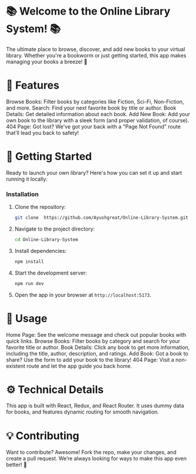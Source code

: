 
# 📚 Welcome to the Online Library System! 📚
The ultimate place to browse, discover, and add new books to your virtual library. Whether you're a bookworm or just getting started, this app makes managing your books a breeze! 🚀

# 🌟 Features
Browse Books: Filter books by categories like Fiction, Sci-Fi, Non-Fiction, and more.
Search: Find your next favorite book by title or author.
Book Details: Get detailed information about each book.
Add New Book: Add your own book to the library with a sleek form (and proper validation, of course).
404 Page: Got lost? We've got your back with a "Page Not Found" route that’ll lead you back to safety!
# 🚀 Getting Started
Ready to launch your own library? Here's how you can set it up and start running it locally:
### Installation
1. Clone the repository:
   ```bash
   git clone  https://github.com/Ayushgreat/Online-Library-System.git
   ```
2. Navigate to the project directory:
   ```bash
   cd Online-Library-System
   ```
3. Install dependencies:
   ```bash
   npm install
   ```
4. Start the development server:
   ```bash
   npm run dev
   ```

5. Open the app in your browser at `http://localhost:5173`.

# 📝 Usage

Home Page: See the welcome message and check out popular books with quick links.
Browse Books: Filter books by category and search for your favorite title or author.
Book Details: Click any book to get more information, including the title, author, description, and ratings.
Add Book: Got a book to share? Use the form to add your book to the library!
404 Page: Visit a non-existent route and let the app guide you back home.
# ⚙️ Technical Details
This app is built with React, Redux, and React Router. It uses dummy data for books, and features dynamic routing for smooth navigation.

# 💡 Contributing
Want to contribute? Awesome! Fork the repo, make your changes, and create a pull request. We’re always looking for ways to make this app even better! 🙌
